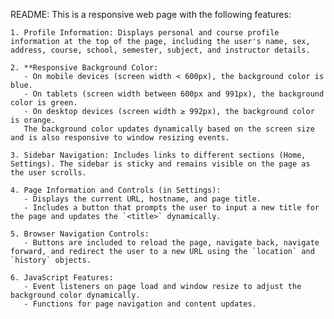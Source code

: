 README:
    This is a responsive web page with the following features:

    1. Profile Information: Displays personal and course profile information at the top of the page, including the user's name, sex, address, course, school, semester, subject, and instructor details.
    
    2. **Responsive Background Color: 
       - On mobile devices (screen width < 600px), the background color is blue.
       - On tablets (screen width between 600px and 991px), the background color is green.
       - On desktop devices (screen width ≥ 992px), the background color is orange.
       The background color updates dynamically based on the screen size and is also responsive to window resizing events.
       
    3. Sidebar Navigation: Includes links to different sections (Home, Settings). The sidebar is sticky and remains visible on the page as the user scrolls.
    
    4. Page Information and Controls (in Settings):
       - Displays the current URL, hostname, and page title.
       - Includes a button that prompts the user to input a new title for the page and updates the `<title>` dynamically.
    
    5. Browser Navigation Controls: 
       - Buttons are included to reload the page, navigate back, navigate forward, and redirect the user to a new URL using the `location` and `history` objects.

    6. JavaScript Features: 
       - Event listeners on page load and window resize to adjust the background color dynamically.
       - Functions for page navigation and content updates.
